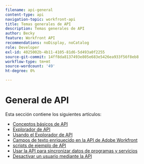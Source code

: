 ```yaml
---
filename: api-general
content-type: api
navigation-topic: workfront-api
title: Temas generales de API
description: Temas generales de API
author: Becky
feature: Workfront API
recommendations: noDisplay, noCatalog
role: Developer
exl-id: 4025002b-4b11-4105-81d6-5d493a0f2255
source-git-commit: 14ff8da8137493e805e683e5426ea933f56f8eb8
workflow-type: tm+mt
source-wordcount: '49'
ht-degree: 0%

---
```



# General de API

Esta sección contiene los siguientes artículos:

* [Conceptos básicos de API](../../wf-api/general/api-basics.md)
* [Explorador de API](../../wf-api/general/api-explorer.md)
* [Usando el Explorador de API](../../wf-api/general/using-api-explorer.md)
* [Campos de texto enriquecido en la API de Adobe Workfront](../../wf-api/general/rich-text-field-api.md)
* [scripts de ejemplo de API](../../wf-api/general/api-example-scripts.md)
* [Usar la API para sincronizar datos de programas y servicios](../../wf-api/general/api-sync-data.md)
* [Desactivar un usuario mediante la API](../../wf-api/general/deactivate-user-api.md)
<!--
* [Projects API](../../wf-api/general/projects-api.md)
-->

